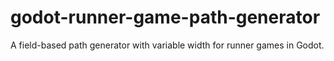 # godot-runner-game-path-generator
A field-based path generator with variable width for runner games in Godot.
